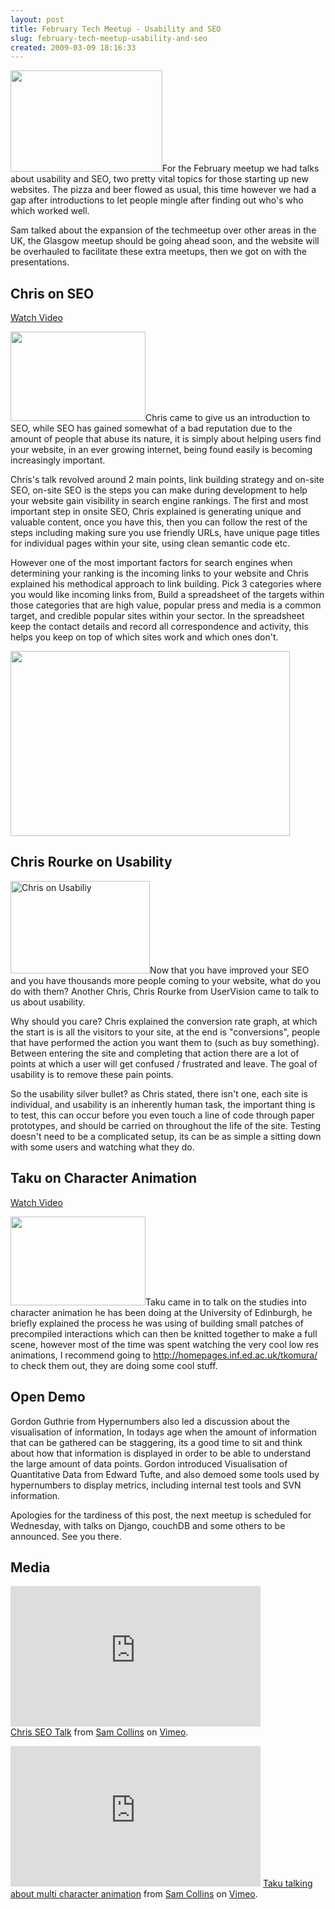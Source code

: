 ```yaml
---
layout: post
title: February Tech Meetup - Usability and SEO
slug: february-tech-meetup-usability-and-seo
created: 2009-03-09 18:16:33
---
```


<a href="http://picasaweb.google.com/o.s.collins/TMFeb09#5302232207986237378"><img class="alignright" title="February Tech Meetup" src="http://lh6.ggpht.com/_Tf5sPkOIZ9c/SZVQGcmnn8I/AAAAAAAAAWM/lgsb1O7xWsI/s720/IMG_4036.JPG" alt="" width="243" height="162" /></a>For the February meetup we had talks about usability and SEO, two pretty vital topics for those starting up new websites. The pizza and beer flowed as usual, this time however we had a gap after introductions to let people mingle after finding out who's who which worked well.

Sam talked about the expansion of the techmeetup over other areas in the UK, the Glasgow meetup should be going ahead soon, and the website will be overhauled to facilitate these extra meetups, then we got on with the presentations.
<h2>Chris on SEO</h2>
<a title="Watch Video" href="#chrisseo" target="_self">Watch Video</a>

<a href="http://picasaweb.google.com/o.s.collins/TMFeb09#5302232396057058850"><img class="alignleft" title="Chris on SEO" src="http://lh3.ggpht.com/_Tf5sPkOIZ9c/SZVQRZOMniI/AAAAAAAAAXU/_VfjCpYqJfI/s720/IMG_4047.JPG" alt="" width="216" height="143" /></a>Chris came to give us an introduction to SEO, while SEO has gained somewhat of a bad reputation due to the amount of people that abuse its nature, it is simply about helping users find your website, in an ever growing internet, being found easily is becoming increasingly important.

Chris's talk revolved around 2 main points, link building strategy and on-site SEO, on-site SEO is the steps you can make during development to help your website gain visibility in search engine rankings. The first and most important step in onsite SEO, Chris explained is generating unique and valuable content, once you have this, then you can follow the rest of the steps including making sure you use friendly URLs, have unique page titles for individual pages within your site, using clean semantic code etc.

However one of the most important factors for search engines when determining your ranking is the incoming links to your website and Chris explained his methodical approach to link building. Pick 3 categories where you would like incoming links from, Build a spreadsheet of the targets within those categories that are high value, popular press and media is a common target, and credible popular sites within your sector. In the spreadsheet keep the contact details and record all correspondence and activity, this helps you keep on top of which sites work and which ones don't.

<a href="http://picasaweb.google.com/o.s.collins/TMFeb09#5302232089468996002"><img class="aligncenter" title="Tech Meetup" src="http://lh6.ggpht.com/_Tf5sPkOIZ9c/SZVP_jF6CaI/AAAAAAAAAVk/4IXd90vT76E/s720/IMG_4031.JPG" alt="" width="447" height="296" /></a>
<h2>Chris Rourke on Usability</h2>
<a href="http://picasaweb.google.com/o.s.collins/TMFeb09#5302232207986237378"><img class="alignleft" title="Chris on Usability" src="http://lh6.ggpht.com/_Tf5sPkOIZ9c/SZVQGcmnn8I/AAAAAAAAAWM/lgsb1O7xWsI/s720/IMG_4036.JPG" alt="Chris on Usabiliy" width="223" height="148" /></a>Now that you have improved your SEO and you have thousands more people coming to your website, what do you do with them? Another Chris, Chris Rourke from UserVision came to talk to us about usability.

Why should you care? Chris explained the conversion rate graph, at which the start is is all the visitors to your site, at the end is "conversions", people that have performed the action you want them to (such as buy something). Between entering the site and completing that action there are a lot of points at which a user will get confused / frustrated and leave. The goal of usability is to remove these pain points.

So the usability silver bullet? as Chris stated, there isn't one, each site is individual, and usability is an inherently human task, the important thing is to test, this can occur before you even touch a line of code through paper prototypes, and should be carried on throughout the life of the site. Testing doesn't need to be a complicated setup, its can be as simple a sitting down with some users and watching what they do.
<h2>Taku on Character Animation</h2>
<a title="Watch Video" href="#taku" target="_self">Watch Video</a>

<a href="http://picasaweb.google.com/o.s.collins/TMFeb09#5302232692256576178"><img class="alignleft" title="Taku on Character Animation" src="http://lh6.ggpht.com/_Tf5sPkOIZ9c/SZVQiopqkrI/AAAAAAAAAY4/RUEEY9wHjZ0/s720/IMG_4060.JPG" alt="" width="216" height="142" /></a>Taku came in to talk on the studies into character animation he has been doing at the University of Edinburgh, he briefly explained the process he was using of building small patches of precompiled interactions which can then be knitted together to make a full scene, however most of the time was spent watching the very cool low res animations, I recommend going to <a href="http://homepages.inf.ed.ac.uk/tkomura/" target="blank">http://homepages.inf.ed.ac.uk/tkomura/</a> to check them out, they are doing some cool stuff.
<h2>Open Demo</h2>
Gordon Guthrie from Hypernumbers also led a discussion about the visualisation of information, In todays age when the amount of information that can be gathered can be staggering, its a good time to sit and think about how that information is displayed in order to be able to understand the large amount of data points. Gordon introduced Visualisation of Quantitative Data from Edward Tufte, and also demoed some tools used by hypernumbers to display metrics, including internal test tools and SVN information.

Apologies for the tardiness of this post, the next meetup is scheduled for Wednesday, with talks on Django, couchDB and some others to be announced. See you there.
<h2>Media</h2>
<a name="chrisseo"></a>
<object width="400" height="225"><param name="allowfullscreen" value="true" /><param name="allowscriptaccess" value="always" /><param name="movie" value="http://vimeo.com/moogaloop.swf?clip_id=3207864&server=vimeo.com&show_title=1&show_byline=1&show_portrait=0&color=00ADEF&fullscreen=1" /><embed src="http://vimeo.com/moogaloop.swf?clip_id=3207864&server=vimeo.com&show_title=1&show_byline=1&show_portrait=0&color=00ADEF&fullscreen=1" type="application/x-shockwave-flash" allowfullscreen="true" allowscriptaccess="always" width="400" height="225"></embed></object><br /><a href="http://vimeo.com/3207864">Chris SEO Talk</a> from <a href="http://vimeo.com/techmeetup">Sam Collins</a> on <a href="http://vimeo.com">Vimeo</a>.

<a name="taku"></a>
<object classid="clsid:d27cdb6e-ae6d-11cf-96b8-444553540000" width="400" height="225" codebase="http://download.macromedia.com/pub/shockwave/cabs/flash/swflash.cab#version=6,0,40,0"><param name="allowfullscreen" value="true" /><param name="allowscriptaccess" value="always" /><param name="src" value="http://vimeo.com/moogaloop.swf?clip_id=3188381&server=vimeo.com&show_title=1&show_byline=1&show_portrait=0&color=00ADEF&fullscreen=1" /><embed type="application/x-shockwave-flash" width="400" height="225" src="http://vimeo.com/moogaloop.swf?clip_id=3188381&server=vimeo.com&show_title=1&show_byline=1&show_portrait=0&color=00ADEF&fullscreen=1" allowscriptaccess="always" allowfullscreen="true"></embed></object>
<a href="http://vimeo.com/3188381">Taku talking about multi character animation</a> from <a href="http://vimeo.com/techmeetup">Sam Collins</a> on <a href="http://vimeo.com">Vimeo</a>.